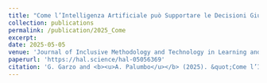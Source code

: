 ```yaml
---
title: "Come l’Intelligenza Artificiale può Supportare le Decisioni Giuridiche: Un Caso di Studio sugli Omicidi Stradali"
collection: publications
permalink: /publication/2025_Come
excerpt:
date: 2025-05-05
venue: 'Journal of Inclusive Methodology and Technology in Learning and Teaching'
paperurl: 'https://hal.science/hal-05056369'
citation: 'G. Garzo and <b><u>A. Palumbo</u></b> (2025). &quot;Come l’Intelligenza Artificiale può Supportare le Decisioni Giuridiche: Un Caso di Studio sugli Omicidi Stradali.&quot; <i>Journal of Inclusive Methodology and Technology in Learning and Teaching</i>.'
---
```


